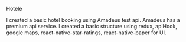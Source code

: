 Hotele

I created a basic hotel booking using Amadeus test api. Amadeus has a premium api service. I created a basic structure using redux, apiHook, google maps, react-native-star-ratings, react-native-paper for UI.
